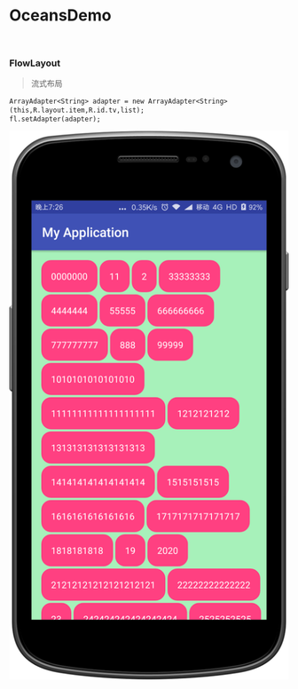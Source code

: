 # OceansDemo
 
### FlowLayout
>流式布局
```
ArrayAdapter<String> adapter = new ArrayAdapter<String>(this,R.layout.item,R.id.tv,list);
fl.setAdapter(adapter);
```
![](https://github.com/XuNeverMore/OceansDemo/raw/master/device-2017-06-13-192008.png)
